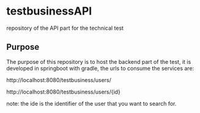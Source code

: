 # testbusinessAPI
repository of the API part for the technical test


## Purpose

The purpose of this repository is to host the backend part of the test, it is developed in springboot with gradle, the urls to consume the services are:


http://localhost:8080/testbusiness/users/

http://localhost:8080/testbusiness/users/{id}


note: the ide is the identifier of the user that you want to search for.

